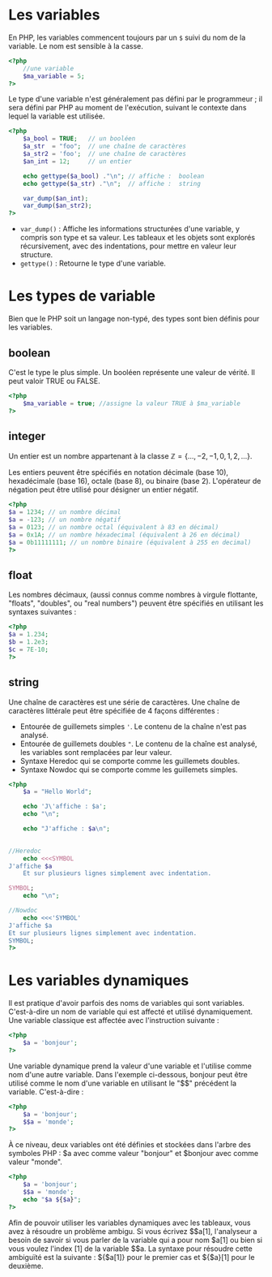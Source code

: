 # Les variables

En PHP, les variables commencent toujours par un `$` suivi du nom de la variable. Le nom est sensible à la casse.

```php
<?php
	//une variable
	$ma_variable = 5;
?>
``` 

Le type d'une variable n'est généralement pas défini par le programmeur ; il sera défini par PHP au moment de l'exécution, suivant le contexte dans lequel la variable est utilisée.

```php runnable
<?php
	$a_bool = TRUE;   // un booléen
	$a_str  = "foo";  // une chaîne de caractères
	$a_str2 = 'foo';  // une chaîne de caractères
	$an_int = 12;     // un entier

	echo gettype($a_bool) ."\n"; // affiche :  boolean
	echo gettype($a_str) ."\n";  // affiche :  string

	var_dump($an_int);
	var_dump($an_str2);
?>
```

- `var_dump()` : Affiche les informations structurées d'une variable, y compris son type et sa valeur. Les tableaux et les objets sont explorés récursivement, avec des indentations, pour mettre en valeur leur structure.
- `gettype()` : Retourne le type d'une variable.

# Les types de variable
Bien que le PHP soit un langage non-typé, des types sont bien définis pour les variables.

## boolean
C'est le type le plus simple. Un booléen représente une valeur de vérité. Il peut valoir TRUE ou FALSE.
```php
<?php
	$ma_variable = true; //assigne la valeur TRUE à $ma_variable
?>
```

## integer
Un entier est un nombre appartenant à la classe $`\mathbb{Z} = \{..., -2, -1, 0, 1, 2, ...\}`$.

Les entiers peuvent être spécifiés en notation décimale (base 10), hexadécimale (base 16), octale (base 8), ou binaire (base 2). L'opérateur de négation peut être utilisé pour désigner un entier négatif.
```php 
<?php
$a = 1234; // un nombre décimal
$a = -123; // un nombre négatif
$a = 0123; // un nombre octal (équivalent à 83 en décimal)
$a = 0x1A; // un nombre héxadecimal (équivalent à 26 en décimal)
$a = 0b11111111; // un nombre binaire (équivalent à 255 en decimal)
?>
```

## float
Les nombres décimaux, (aussi connus comme nombres à virgule flottante, "floats", "doubles", ou "real numbers") peuvent être spécifiés en utilisant les syntaxes suivantes :
```php 
<?php
$a = 1.234;
$b = 1.2e3;
$c = 7E-10;
?>
```

## string
Une chaîne de caractères est une série de caractères.
Une chaîne de caractères littérale peut être spécifiée de 4 façons différentes :
- Entourée de guillemets simples `'`. Le contenu de la chaîne n'est pas analysé. 
- Entourée de guillemets doubles `"`. Le contenu de la chaîne est analysé, les variables sont remplacées par leur valeur.
- Syntaxe Heredoc qui se comporte comme les guillemets doubles.
- Syntaxe Nowdoc  qui se comporte comme les guillemets simples.

```php runnable
<?php
	$a = "Hello World";

	echo 'J\'affiche : $a';
	echo "\n";

	echo "J'affiche : $a\n";

	
//Heredoc
	echo <<<SYMBOL
J'affiche $a
	Et sur plusieurs lignes simplement avec indentation.

SYMBOL;
	echo "\n";

//Nowdoc
	echo <<<'SYMBOL'
J'affiche $a
Et sur plusieurs lignes simplement avec indentation.
SYMBOL;
?>
```



# Les variables dynamiques

Il est pratique d'avoir parfois des noms de variables qui sont variables. C'est-à-dire un nom de variable qui est affecté et utilisé dynamiquement. Une variable classique est affectée avec l'instruction suivante :
```php
<?php
	$a = 'bonjour';
?>
``` 

Une variable dynamique prend la valeur d'une variable et l'utilise comme nom d'une autre variable. Dans l'exemple ci-dessous, bonjour peut être utilisé comme le nom d'une variable en utilisant le "$$" précédent la variable. C'est-à-dire :
```php
<?php
	$a = 'bonjour';
	$$a = 'monde';
?>
``` 
À ce niveau, deux variables ont été définies et stockées dans l'arbre des symboles PHP : $a avec comme valeur "bonjour" et $bonjour avec comme valeur "monde".

```php runnable
<?php
	$a = 'bonjour';
	$$a = 'monde';
	echo "$a ${$a}";
?>
``` 
Afin de pouvoir utiliser les variables dynamiques avec les tableaux, vous avez à résoudre un problème ambigu. Si vous écrivez $$a[1], l'analyseur a besoin de savoir si vous parler de la variable qui a pour nom $a[1] ou bien si vous voulez l'index [1] de la variable $$a. La syntaxe pour résoudre cette ambiguïté est la suivante : ${$a[1]} pour le premier cas et ${$a}[1] pour le deuxième.